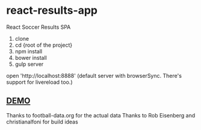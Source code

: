 # react-results-app
React Soccer Results SPA


1. clone
2. cd  {root of the project} 
3. npm install
4. bower install
5. gulp server

open 'http://localhost:8888' 
(default server with browserSync. There's support for livereload too.)

<h2><a href="http://web-dev-pro.com/react-results/#/" target="_blank">DEMO</a></h2>

Thanks to football-data.org for the actual data
Thanks to Rob Eisenberg and christianalfoni for build ideas
